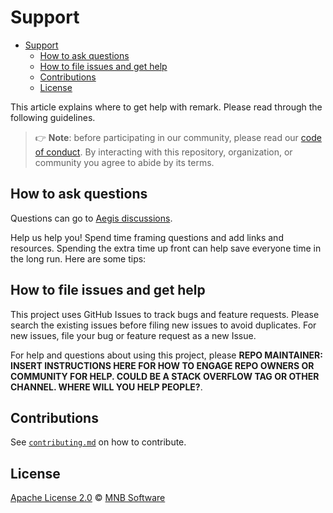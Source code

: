 # Support

- [Support](#support)
  - [How to ask questions](#how-to-ask-questions)
  - [How to file issues and get help](#how-to-file-issues-and-get-help)
  - [Contributions](#contributions)
  - [License](#license)


This article explains where to get help with remark.
Please read through the following guidelines.

> 👉 **Note**: before participating in our community, please read our [code of conduct][coc].
> By interacting with this repository, organization, or community you agree to abide by its terms.

## How to ask questions

Questions can go to [Aegis discussions][chat].

Help us help you!
Spend time framing questions and add links and resources.
Spending the extra time up front can help save everyone time in the long run.
Here are some tips:

## How to file issues and get help

This project uses GitHub Issues to track bugs and feature requests. Please search the existing
issues before filing new issues to avoid duplicates.  For new issues, file your bug or feature request as a new Issue.

For help and questions about using this project, please **REPO MAINTAINER: INSERT INSTRUCTIONS HERE FOR HOW TO ENGAGE REPO OWNERS OR COMMUNITY FOR HELP. COULD BE A STACK OVERFLOW TAG OR OTHER CHANNEL. WHERE WILL YOU HELP PEOPLE?**.

## Contributions

See [`contributing.md`][contributing] on how to contribute.

## License

[Apache License 2.0][license] © [MNB Software][author]

<!-- Definitions -->
[chat]: https://github.com/MNB-Software/Aegis/discussions

[license]: https://github.com/MNB-Software/Aegis/blob/main/LICENSE

[author]: https://mnb.software

[coc]: https://github.com/remarkjs/.github/blob/main/code-of-conduct.md

[contributing]: contributing.md
